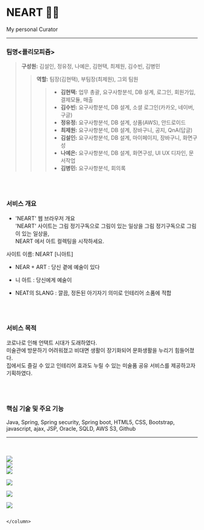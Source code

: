 # NEART :artist:

My personal Curator

---------------------------------

### 팀명<폴리모피즘>
> **구성원:** 김설인, 정유정, 나예은, 김현택, 최제원, 김수빈, 김병민
>
>> **역할:** 팀장(김현택), 부팀장(최제원), 그외 팀원 
>>
>>> * **김현택:** 업무 총괄, 요구사항분석, DB 설계, 로그인, 회원가입, 결제모듈, 매출 <br>
>>> * **김수빈:** 요구사항분석, DB 설계, 소셜 로그인(카카오, 네이버, 구글) <br>
>>> * **정유정:** 요구사항분석, DB 설계, 상품(AWS), 안드로이드 <br>
>>> * **최제원:** 요구사항분석, DB 설계, 장바구니, 공지, QnA(답글) <br>
>>> * **김설인:** 요구사항분석, DB 설계, 마이페이지, 장바구니, 화면구성 <br>
>>> * **나예은:** 요구사항분석, DB 설계, 화면구성, UI UX 디자인, 문서작업 <br>
>>> * **김병민:** 요구사항분석, 회의록





<br>
<br>

### 서비스 개요
- 'NEART' 웹 브라우저 개요 <br>
'NEART' 사이트는 그림 정기구독으로 그림이 있는 일상을 
그림 정기구독으로 그림이 있는 일상을,   
NEART 에서 아트 컬렉팅을 시작하세요.

 사이트 이름: NEART [니아트]

 - NEAR + ART : 당신 곁에 예술이 있다

 - 니 아트 : 당신에게 예술이

 - NEAT의 SLANG : 깔끔, 정돈된 아기자기 의미로 인테리어 소품에 적합

<br>
<br>

### 서비스 목적
코로나로 인해 언택트 시대가 도래하였다. <br>
미술관에 방문하기 어려워졌고 비대면 생활이 장기화되어 문화생활을 누리기 힘들어졌다. <br>
집에서도 즐길 수 있고 인테리어 효과도 누릴 수 있는 미술품 공유 서비스를 제공하고자 기획하였다.

<br>
<br>

### 핵심 기술 및 주요 기능
Java, Spring, Spring security, Spring boot, HTML5, CSS, Bootstrap, <br>
javascript, ajax, JSP, Oracle, SQLD, AWS S3, Github


---------------------------------


<!--


------------------------------
### 기대효과

------------------------------
### 페이지구성(시나리오)

------------------------------

### 구현 화면 -->


<br/>
<column presentation width="80%>
<img src="https://github.com/TeamPolymorphism/spring_boot_neart/blob/main/img/neart_final_presentation/%EC%8A%AC%EB%9D%BC%EC%9D%B4%EB%93%9C1.PNG">
<br/>

<img src="https://github.com/TeamPolymorphism/spring_boot_neart/blob/main/img/neart_final_presentation/%EC%8A%AC%EB%9D%BC%EC%9D%B4%EB%93%9C2.PNG">
<br/>

<img src="https://github.com/TeamPolymorphism/spring_boot_neart/blob/main/img/neart_final_presentation/%EC%8A%AC%EB%9D%BC%EC%9D%B4%EB%93%9C3.PNG">
<br/>

<img src="https://github.com/TeamPolymorphism/spring_boot_neart/blob/main/img/neart_final_presentation/%EC%8A%AC%EB%9D%BC%EC%9D%B4%EB%93%9C4.PNG">
</p>
<p>
<img src="https://github.com/TeamPolymorphism/spring_boot_neart/blob/main/img/neart_final_presentation/%EC%8A%AC%EB%9D%BC%EC%9D%B4%EB%93%9C5.PNG">
</p>
<p>
<img src="https://github.com/TeamPolymorphism/spring_boot_neart/blob/main/img/neart_final_presentation/%EC%8A%AC%EB%9D%BC%EC%9D%B4%EB%93%9C6.PNG">
</p>
<p>
<img src="https://github.com/TeamPolymorphism/spring_boot_neart/blob/main/img/neart_final_presentation/%EC%8A%AC%EB%9D%BC%EC%9D%B4%EB%93%9C7.PNG">
</p>


                                                                                                                                                 </column>
<br/>
